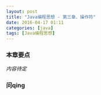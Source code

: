 ```yaml
---
layout: post
title: "Java编程思想 - 第三章、操作符"
date: 2016-04-17 01:11
categories: [java]
tags: [Java编程思想]
---
```


### 本章要点
*内容待定*

### 问qing
